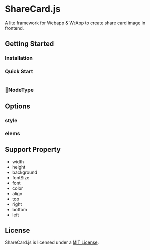 # ShareCard.js
A lite framework for Webapp &amp; WeApp to create share card image in frontend.

## Getting Started

### Installation

### Quick Start
```javascript
```

### NodeType


## Options
### style

### elems

## Support Property

* width
* height
* background
* fontSize
* font
* color
* align
* top
* right
* bottom
* left

## License
ShareCard.js is licensed under a [MIT License](./LICENSE).
